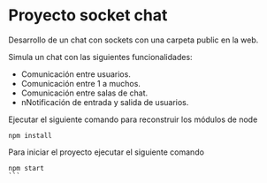 # Proyecto socket chat

Desarrollo de un chat con sockets con una carpeta public en la web.

Simula un chat con las siguientes funcionalidades:
* Comunicación entre usuarios.
* Comunicación entre 1 a muchos.
* Comunicación entre salas de chat.
* nNotificación de entrada y salida de usuarios.

Ejecutar el siguiente comando para reconstruir los módulos de node

```
npm install
```

Para iniciar el proyecto ejecutar el siguiente comando
````
npm start
```